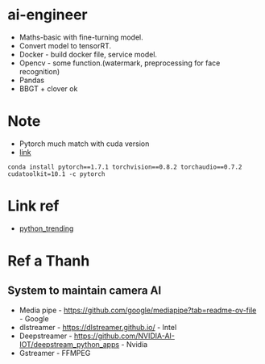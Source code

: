 # ai-engineer

+ Maths-basic with fine-turning model.
+ Convert model to tensorRT.
+ Docker - build docker file, service model.
+ Opencv - some function.(watermark, preprocessing for face recognition)
+ Pandas
+ BBGT + clover ok
# Note
+ Pytorch much match with cuda version
+ [link](https://pytorch.org/get-started/previous-versions/)
```command line
conda install pytorch==1.7.1 torchvision==0.8.2 torchaudio==0.7.2 cudatoolkit=10.1 -c pytorch
```
# Link ref
+ [python_trending](https://www.libhunt.com/l/python/trending)


# Ref a Thanh
## System to maintain camera AI
+ Media pipe - https://github.com/google/mediapipe?tab=readme-ov-file - Google
+ dlstreamer - https://dlstreamer.github.io/ - Intel
+ Deepstreamer - https://github.com/NVIDIA-AI-IOT/deepstream_python_apps - Nvidia 
+ Gstreamer - FFMPEG

